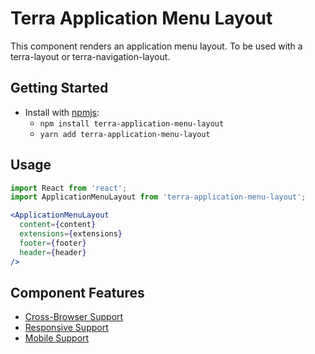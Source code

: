 # Terra Application Menu Layout

This component renders an application menu layout. To be used with a terra-layout or terra-navigation-layout.

## Getting Started

- Install with [npmjs](https://www.npmjs.com):
  - `npm install terra-application-menu-layout`
  - `yarn add terra-application-menu-layout`

## Usage

```jsx
import React from 'react';
import ApplicationMenuLayout from 'terra-application-menu-layout';

<ApplicationMenuLayout
  content={content}
  extensions={extensions}
  footer={footer}
  header={header}
/>
```

## Component Features
* [Cross-Browser Support](https://github.com/cerner/terra-core/wiki/Component-Features#cross-browser-support)
* [Responsive Support](https://github.com/cerner/terra-core/wiki/Component-Features#responsive-support)
* [Mobile Support](https://github.com/cerner/terra-core/wiki/Component-Features#mobile-support)
